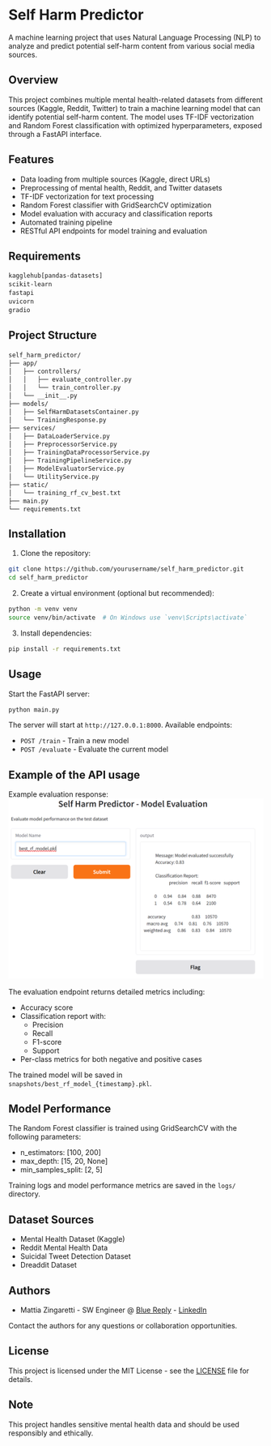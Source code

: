 # Self Harm Predictor

A machine learning project that uses Natural Language Processing (NLP) to analyze and predict potential self-harm content from various social media sources.

## Overview

This project combines multiple mental health-related datasets from different sources (Kaggle, Reddit, Twitter) to train a machine learning model that can identify potential self-harm content. The model uses TF-IDF vectorization and Random Forest classification with optimized hyperparameters, exposed through a FastAPI interface.

## Features

- Data loading from multiple sources (Kaggle, direct URLs)
- Preprocessing of mental health, Reddit, and Twitter datasets
- TF-IDF vectorization for text processing
- Random Forest classifier with GridSearchCV optimization
- Model evaluation with accuracy and classification reports
- Automated training pipeline
- RESTful API endpoints for model training and evaluation

## Requirements

```txt
kagglehub[pandas-datasets]
scikit-learn
fastapi
uvicorn
gradio
```

## Project Structure

```
self_harm_predictor/
├── app/
│   ├── controllers/
│   │   ├── evaluate_controller.py
│   │   └── train_controller.py
│   └── __init__.py
├── models/
│   ├── SelfHarmDatasetsContainer.py
│   └── TrainingResponse.py
├── services/
│   ├── DataLoaderService.py
│   ├── PreprocessorService.py
│   ├── TrainingDataProcessorService.py
│   ├── TrainingPipelineService.py
│   ├── ModelEvaluatorService.py
│   └── UtilityService.py
├── static/
│   └── training_rf_cv_best.txt
├── main.py
└── requirements.txt
```

## Installation

1. Clone the repository:
```bash
git clone https://github.com/yourusername/self_harm_predictor.git
cd self_harm_predictor
```
2. Create a virtual environment (optional but recommended):
```bash
python -m venv venv
source venv/bin/activate  # On Windows use `venv\Scripts\activate`
```

3. Install dependencies:
```bash
pip install -r requirements.txt
```

## Usage

Start the FastAPI server:

```bash
python main.py
```

The server will start at `http://127.0.0.1:8000`. Available endpoints:

- `POST /train` - Train a new model
- `POST /evaluate` - Evaluate the current model

## Example of the API usage 

Example evaluation response:
![RF Test Metrics](static/rf_test_metrics.png)

The evaluation endpoint returns detailed metrics including:
- Accuracy score
- Classification report with:
  - Precision
  - Recall
  - F1-score
  - Support
- Per-class metrics for both negative and positive cases

The trained model will be saved in `snapshots/best_rf_model_{timestamp}.pkl`.

## Model Performance

The Random Forest classifier is trained using GridSearchCV with the following parameters:
- n_estimators: [100, 200]
- max_depth: [15, 20, None]
- min_samples_split: [2, 5]

Training logs and model performance metrics are saved in the `logs/` directory.

## Dataset Sources

- Mental Health Dataset (Kaggle)
- Reddit Mental Health Data
- Suicidal Tweet Detection Dataset
- Dreaddit Dataset

## Authors

- Mattia Zingaretti - SW Engineer @ [Blue Reply](https://www.reply.com/blue-reply/it) - [LinkedIn](https://www.linkedin.com/in/zingaretti-mattia/)

Contact the authors for any questions or collaboration opportunities.

## License

This project is licensed under the MIT License - see the [LICENSE](LICENSE) file for details.

## Note

This project handles sensitive mental health data and should be used responsibly and ethically.

